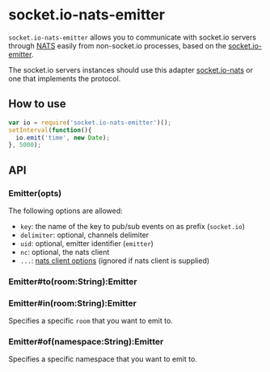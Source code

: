 
# socket.io-nats-emitter


`socket.io-nats-emitter` allows you to communicate with socket.io servers through
 [NATS](http://nats.io/) easily from non-socket.io processes, based on the [socket.io-emitter](https://github.com/socketio/socket.io-emitter).

 The socket.io servers instances should use this adapter [socket.io-nats](https://github.com/efmr/socket.io-nats-emitter) or one that
 implements the protocol.

## How to use

```js
var io = require('socket.io-nats-emitter')();
setInterval(function(){
  io.emit('time', new Date);
}, 5000);
```

## API

### Emitter(opts)

The following options are allowed:

- `key`: the name of the key to pub/sub events on as prefix (`socket.io`)
- `delimiter`: optional, channels delimiter
- `uid`: optional, emitter identifier (`emitter`)
- `nc`: optional, the nats client
- `...`: [nats client options](https://github.com/nats-io/node-nats) (ignored if nats client is supplied)

### Emitter#to(room:String):Emitter
### Emitter#in(room:String):Emitter

Specifies a specific `room` that you want to emit to.

### Emitter#of(namespace:String):Emitter

Specifies a specific namespace that you want to emit to.
